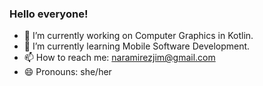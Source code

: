 ### Hello everyone!

- 🔭 I’m currently working on Computer Graphics in Kotlin.
- 🌱 I’m currently learning Mobile Software Development.
- 📫 How to reach me: naramirezjim@gmail.com
- 😄 Pronouns: she/her


